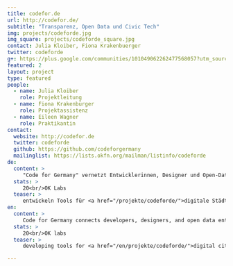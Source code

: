 ```yaml
---
title: codefor.de
url: http://codefor.de/
subtitle: "Transparenz, Open Data und Civic Tech"
img: projects/codeforde.jpg
img_square: projects/codeforde_square.jpg
contact: Julia Kloiber, Fiona Krakenbuerger
twitter: codeforde
g+: https://plus.google.com/communities/101049062262477568057?utm_source=chrome_ntp_icon&utm_medium=chrome_app&utm_campaign=chrome
featured: 2
layout: project
type: featured
people:
  - name: Julia Kloiber
    role: Projektleitung
  - name: Fiona Krakenbürger
    role: Projektassistenz
  - name: Eileen Wagner
    role: Praktikantin
contact:
  website: http://codefor.de
  twitter: codeforde
  github: https://github.com/codeforgermany
  mailinglist: https://lists.okfn.org/mailman/listinfo/codeforde
de:
  content: >
     "Code for Germany" vernetzt Entwicklerinnen, Designer und Open-Data-Interessierte in ganz Deutschland. In zwanzig deutschen Städten wurden dafür sogenannte Open Knowledge Labs (OK Labs) gegründet. Die Labs treffen sich regelmäßig zum gemeinsamen Arbeiten und tauschen sich mit Vertretern ihrer Stadt aus. Ziel des Projekts ist es, Projekte und Anwendungen rund um offene Daten zu fördern und dadurch Entwicklungen im Bereich Open Data weiter voranzutreiben. Auf der [Projektwebsite](http://codefor.de) kann man die Arbeit und Projekte der OK Labs verfolgen. Für das Projekt kooperieren wir mit [Code for America](http://www.codeforamerica.org/) und Google.
  stats: >
     20<br/>OK Labs
  teaser: >
     entwickeln Tools für <a href="/projekte/codeforde/">digitale Städte</a> in ganz Deutschland.
en:
  content: >
     Code for Germany connects developers, designers, and open data enthusiasts from all over Germany. The program has established labs in 20 German cities that serve as meeting points for these local activists and representatives of their respective cities. The goal of the project is to facilitate the development of applications and projects that use open data in order to further political participation and empowerment. On the project's website, one can follow the individual labs and their work. The project cooperates with Code for America and Google. 
  stats: >
     20<br/>OK labs
  teaser: >
     developing tools for <a href="/en/projekte/codeforde/">digital cities</a> all over germany.

---
```


